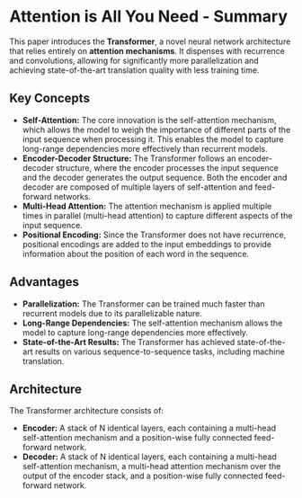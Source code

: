 
# Attention is All You Need - Summary

This paper introduces the **Transformer**, a novel neural network architecture that relies entirely on **attention mechanisms**. It dispenses with recurrence and convolutions, allowing for significantly more parallelization and achieving state-of-the-art translation quality with less training time.

## Key Concepts

*   **Self-Attention:** The core innovation is the self-attention mechanism, which allows the model to weigh the importance of different parts of the input sequence when processing it. This enables the model to capture long-range dependencies more effectively than recurrent models.
*   **Encoder-Decoder Structure:** The Transformer follows an encoder-decoder structure, where the encoder processes the input sequence and the decoder generates the output sequence. Both the encoder and decoder are composed of multiple layers of self-attention and feed-forward networks.
*   **Multi-Head Attention:** The attention mechanism is applied multiple times in parallel (multi-head attention) to capture different aspects of the input sequence.
*   **Positional Encoding:** Since the Transformer does not have recurrence, positional encodings are added to the input embeddings to provide information about the position of each word in the sequence.

## Advantages

*   **Parallelization:** The Transformer can be trained much faster than recurrent models due to its parallelizable nature.
*   **Long-Range Dependencies:** The self-attention mechanism allows the model to capture long-range dependencies more effectively.
*   **State-of-the-Art Results:** The Transformer has achieved state-of-the-art results on various sequence-to-sequence tasks, including machine translation.

## Architecture

The Transformer architecture consists of:

*   **Encoder:** A stack of N identical layers, each containing a multi-head self-attention mechanism and a position-wise fully connected feed-forward network.
*   **Decoder:** A stack of N identical layers, each containing a multi-head self-attention mechanism, a multi-head attention mechanism over the output of the encoder stack, and a position-wise fully connected feed-forward network.

